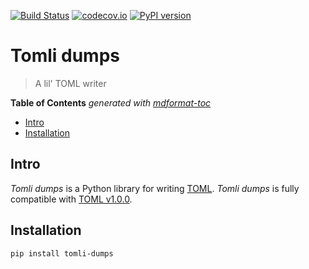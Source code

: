 [![Build Status](https://github.com/hukkin/tomli-dumps/workflows/Tests/badge.svg?branch=master)](https://github.com/hukkin/tomli-dumps/actions?query=workflow%3ATests+branch%3Amaster+event%3Apush)
[![codecov.io](https://codecov.io/gh/hukkin/tomli-dumps/branch/master/graph/badge.svg)](https://codecov.io/gh/hukkin/tomli-dumps)
[![PyPI version](https://img.shields.io/pypi/v/tomli-dumps)](https://pypi.org/project/tomli-dumps)

# Tomli dumps

> A lil' TOML writer

**Table of Contents**  *generated with [mdformat-toc](https://github.com/hukkin/mdformat-toc)*

<!-- mdformat-toc start --slug=github --maxlevel=6 --minlevel=2 -->

- [Intro](#intro)
- [Installation](#installation)

<!-- mdformat-toc end -->

## Intro<a name="intro"></a>

_Tomli dumps_ is a Python library for writing [TOML](https://toml.io).
_Tomli dumps_ is fully compatible with [TOML v1.0.0](https://toml.io/en/v1.0.0).

## Installation<a name="installation"></a>

```bash
pip install tomli-dumps
```
